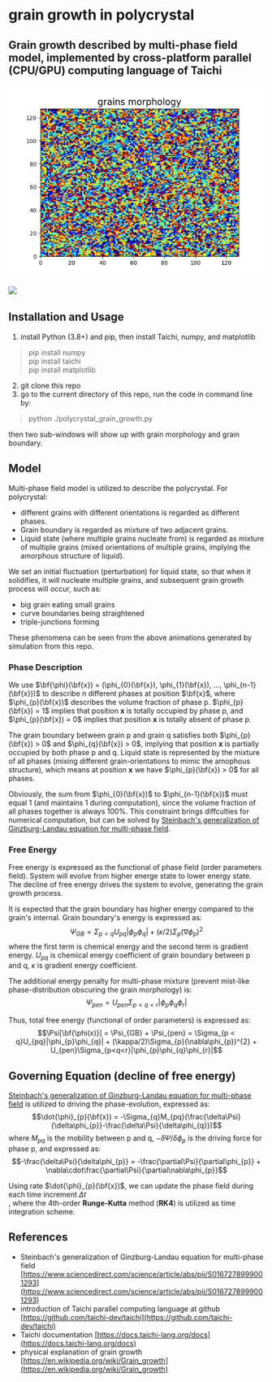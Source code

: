 # grain growth in polycrystal

## Grain growth described by multi-phase field model, implemented by cross-platform parallel (CPU/**GPU**) computing language of Taichi

![](./tests/polycrystal/polycrystal.gif)

![](./tests/grain_boundary/grain_boundary.gif)

## Installation and Usage
1. install Python (3.8+) and pip, then install Taichi, numpy, and matplotlib
> pip install numpy <br>
> pip install taichi <br>
> pip install matplotlib

2. git clone this repo
3. go to the current directory of this repo, run the code in command line by:
> python ./polycrystal_grain_growth.py <br>

then two sub-windows will show up with grain morphology and grain boundary. 

## Model
Multi-phase field model is utilized to describe the polycrystal. For polycrystal: 
+ different grains with different orientations is regarded as different phases. 
+ Grain boundary is regarded as mixture of two adjacent grains. 
+ Liquid state (where multiple grains nucleate from) is regarded as mixture of multiple grains (mixed orientations of multiple grains, implying the amorphous structure of liquid). 

We set an initial fluctuation (perturbation) for liquid state, so that when it solidifies, it will nucleate multiple grains, and subsequent grain growth process will occur, such as:
+ big grain eating small grains
+ curve boundaries being straightened
+ triple-junctions forming

These phenomena can be seen from the above animations generated by simulation from this repo. 

### Phase Description
We use $\bf{\phi}(\bf{x}) = (\phi_{0}(\bf{x}), \phi_{1}(\bf{x}), ..., \phi_{n-1}(\bf{x}))$ to describe n different phases at position $\bf{x}$, where $\phi_{p}(\bf{x})$ describes the volume fraction of phase p. $\phi_{p}(\bf{x}) = 1$ implies that position **x** is totally occupied by phase p, and $\phi_{p}(\bf{x}) = 0$ implies that position **x** is totally absent of phase p. 

The grain boundary between grain p and grain q satisfies both $\phi_{p}(\bf{x}) > 0$ and $\phi_{q}(\bf{x}) > 0$, implying that position **x** is partially occupied by both phase p and q. Liquid state is represented by the mixture of all phases (mixing different grain-orientations to mimic the amophous structure), which means at position **x** we have $\phi_{p}(\bf{x}) > 0$ for all phases.
 
Obviously, the sum from $\phi_{0}(\bf{x})$ to $\phi_{n-1}(\bf{x})$ must equal 1 (and maintains 1 during computation), since the volume fraction of all phases together is always 100%. This constraint brings diffculties for numerical computation, but can be solved by [Steinbach's generalization of Ginzburg-Landau equation for multi-phase field](https://www.sciencedirect.com/science/article/abs/pii/S0167278999001293). 

### Free Energy 
Free energy is expressed as the functional of phase field (order parameters field). System will evolve from higher energe state to lower energy state. The decline of free energy drives the system to evolve, generating the grain growth process. 

It is expected that the grain boundary has higher energy compared to the grain's internal. Grain boundary's energy is expressed as:
$$\Psi_{GB}=\Sigma_{p < q}U_{pq}|\phi_{p}\phi_{q}| + (\kappa/2)\Sigma_{p}(\nabla\phi_{p})^{2}$$
where the first term is chemical energy and the second term is gradient energy. $U_{pq}$ is chemical energy coefficient of grain boundary between p and q, $\kappa$ is gradient energy coefficient. 

The additional energy penalty for multi-phase mixture (prevent mist-like phase-distribution obscuring the grain morphology) is:
$$\Psi_{pen} = U_{pen}\Sigma_{p<q<r}|\phi_{p}\phi_{q}\phi_{r}|$$

Thus, total free energy (functional of order parameters) is expressed as:
$$\Psi[\bf{\phi(x)}] = \Psi_{GB} + \Psi_{pen} = \Sigma_{p < q}U_{pq}|\phi_{p}\phi_{q}| + (\kappa/2)\Sigma_{p}(\nabla\phi_{p})^{2} + U_{pen}\Sigma_{p<q<r}|\phi_{p}\phi_{q}\phi_{r}|$$

## Governing Equation (decline of free energy)
[Steinbach's generalization of Ginzburg-Landau equation for multi-phase field](https://www.sciencedirect.com/science/article/abs/pii/S0167278999001293) is utilized to driving the phase-evolution, expressed as:
$$\dot{\phi}_{p}(\bf{x}) = -\Sigma_{q}M_{pq}(\frac{\delta\Psi}{\delta\phi_{p}}-\frac{\delta\Psi}{\delta\phi_{q}})$$ 
where $M_{pq}$ is the mobility between p and q, $-\delta\Psi/\delta\phi_{p}$ is the driving force for phase p, and expressed as:
$$-\frac{\delta\Psi}{\delta\phi_{p}} = -\frac{\partial\Psi}{\partial\phi_{p}} + \nabla\cdot\frac{\partial\Psi}{\partial\nabla\phi_{p}}$$

Using rate $\dot{\phi}_{p}(\bf{x})$, we can update the phase field during each time increment $\Delta t$ <br>, where the 4th-order **Runge-Kutta** method (**RK4**) is utilized as time integration scheme. 

## References
+ Steinbach's generalization of Ginzburg-Landau equation for multi-phase field [https://www.sciencedirect.com/science/article/abs/pii/S0167278999001293](https://www.sciencedirect.com/science/article/abs/pii/S0167278999001293)
+ introduction of Taichi parallel computing language at github [https://github.com/taichi-dev/taichi](https://github.com/taichi-dev/taichi)
+ Taichi documentation [https://docs.taichi-lang.org/docs](https://docs.taichi-lang.org/docs)
+ physical explanation of grain growth [https://en.wikipedia.org/wiki/Grain_growth](https://en.wikipedia.org/wiki/Grain_growth)